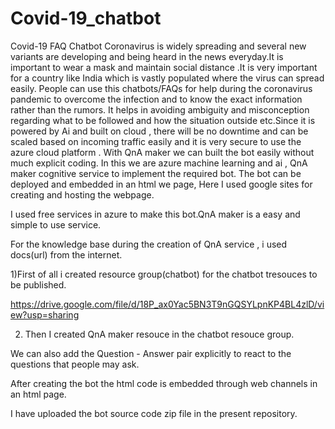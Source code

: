 # Covid-19_chatbot
Covid-19 FAQ Chatbot
Coronavirus is widely spreading and  several new variants are developing and being heard in the news everyday.It is important to wear a mask and maintain social distance .It is very important for a country like India which is vastly populated where the virus can spread easily. People can use this chatbots/FAQs for help during the coronavirus pandemic to overcome the infection and to know the exact information rather than the rumors. It helps in avoiding ambiguity and misconception regarding what to be followed and how the situation outside etc.Since it is powered by Ai and built on cloud , there will be no downtime and can be scaled based  on incoming traffic easily and it is very secure to use the azure cloud platform . With QnA maker we can built the bot easily without much explicit coding.
In this we are azure machine learning and ai , QnA maker cognitive service to implement the required bot.
The bot can be deployed and embedded in an html we page, Here I used google sites for creating and hosting the webpage.



I used free services in azure to make this bot.QnA maker is a easy and simple to use service.

For the knowledge base during the creation of QnA service , i used docs(url) from the internet.

1)First of all i created resource group(chatbot) for the chatbot tresouces to be published.

https://drive.google.com/file/d/18P_ax0Yac5BN3T9nGQSYLpnKP4BL4zlD/view?usp=sharing


2) Then I created QnA maker resouce in the chatbot resouce group.




We can also add the Question - Answer pair explicitly to react to the questions that people may ask.


After creating the bot the html code is embedded through web channels in an html page.







I have uploaded the bot source code zip file in the present repository.

